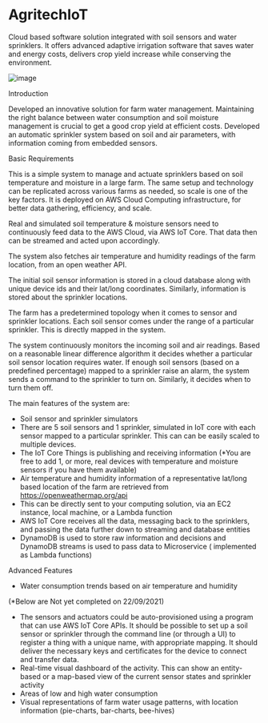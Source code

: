 # AgritechIoT
Cloud based software solution integrated with soil sensors and water sprinklers. It offers advanced adaptive irrigation software that saves water and energy costs, delivers crop yield increase while conserving the environment.


![image](https://user-images.githubusercontent.com/45310865/135225865-50e19762-4d9f-46f3-baac-ba2abcdb867b.png)




Introduction

Developed an innovative solution for farm water management.
Maintaining the right balance between water consumption and soil moisture management is crucial to get a good crop yield at efficient costs. Developed an automatic sprinkler system based on soil and air parameters, with information coming from embedded sensors.

Basic Requirements

This is a simple system to manage and actuate sprinklers based on soil temperature and moisture in a large farm. The same setup and technology can be replicated across various farms as needed, so scale is one of the key factors. It is deployed on AWS Cloud Computing infrastructure, for better data gathering, efficiency, and scale.

Real and simulated soil temperature & moisture sensors need to continuously feed data to the AWS Cloud, via AWS IoT Core. That data then can be streamed and acted upon accordingly. 

The system also fetches air temperature and humidity readings of the farm location, from an open weather API.

The initial soil sensor information is stored in a cloud database along with unique device ids and their lat/long coordinates. Similarly, information is stored about the sprinkler locations.

The farm has a predetermined topology when it comes to sensor and sprinkler locations. Each soil sensor comes under the range of a particular sprinkler. This is directly mapped in the system.

The system continuously monitors the incoming soil and air readings. Based on a reasonable linear difference algorithm it decides whether a particular soil sensor location requires water. If enough soil sensors (based on a predefined percentage) mapped to a sprinkler raise an alarm, the system sends a command to the sprinkler to turn on. Similarly, it decides when to turn them off.

The main features of the system are:

* Soil sensor and sprinkler simulators
* There are 5 soil sensors and 1 sprinkler, simulated in IoT core with each sensor mapped to a particular sprinkler. This can can be easily scaled to multiple devices.
* The IoT Core Things is publishing and receiving information (*You are free to add 1, or more, real devices with temperature and moisture sensors if you have them available)
* Air temperature and humidity information of a representative lat/long based location of the farm are retrieved from  https://openweathermap.org/api 
* This can be directly sent to your computing solution, via an EC2 instance, local machine, or a Lambda function
* AWS IoT Core receives all the data, messaging back to the sprinklers, and passing the data further down to streaming and database entities
* DynamoDB is used to store raw information and decisions and DynamoDB streams is used to pass data to Microservice ( implemented as Lambda functions)

Advanced Features

* Water consumption trends based on air temperature and humidity

(*Below are Not yet completed on 22/09/2021)
* The sensors and actuators could be auto-provisioned using a program that can use AWS IoT Core APIs. It should be possible to set up a soil sensor or sprinkler through the command line (or through a UI) to register a thing with a unique name, with appropriate mapping. It should deliver the necessary keys and certificates for the device to connect and transfer data. 
* Real-time visual dashboard of the activity. This can show an entity-based or a map-based view of the current sensor states and sprinkler activity
* Areas of low and high water consumption
* Visual representations of farm water usage patterns, with location information (pie-charts, bar-charts, bee-hives)
